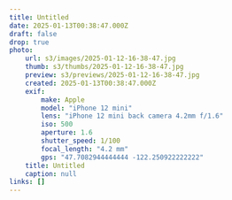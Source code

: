 ```yaml
---
title: Untitled
date: 2025-01-13T00:38:47.000Z
draft: false
drop: true
photo:
    url: s3/images/2025-01-12-16-38-47.jpg
    thumb: s3/thumbs/2025-01-12-16-38-47.jpg
    preview: s3/previews/2025-01-12-16-38-47.jpg
    created: 2025-01-13T00:38:47.000Z
    exif:
        make: Apple
        model: "iPhone 12 mini"
        lens: "iPhone 12 mini back camera 4.2mm f/1.6"
        iso: 500
        aperture: 1.6
        shutter_speed: 1/100
        focal_length: "4.2 mm"
        gps: "47.7082944444444 -122.250922222222"
    title: Untitled
    caption: null
links: []
---
```

